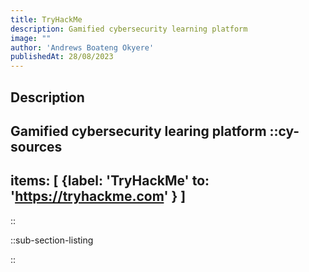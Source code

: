 ```yaml
---
title: TryHackMe
description: Gamified cybersecurity learning platform
image: ""
author: 'Andrews Boateng Okyere'
publishedAt: 28/08/2023
---
```

## Description
Gamified cybersecurity learing platform
::cy-sources
---
items: [
    {label: 'TryHackMe'
    to:  'https://tryhackme.com'
    }
]
---
::

::sub-section-listing

::
